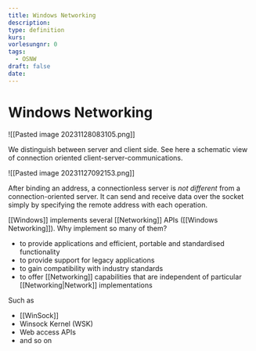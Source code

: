```yaml
---
title: Windows Networking
description: 
type: definition
kurs: 
vorlesungnr: 0
tags:
  - OSNW
draft: false
date:
---
```

# Windows Networking

![[Pasted image 20231128083105.png]]

We distinguish between server and client side. See here a schematic view of connection oriented client-server-communications. 

![[Pasted image 20231127092153.png]]

After binding an address, a connectionless server is *not different* from a connection-oriented server. It can send and receive data over the socket simply by specifying the remote address with each operation.

[[Windows]] implements several [[Networking]] APIs ([[Windows Networking]]). Why implement so many of them? 

- to provide applications and efficient, portable and standardised functionality
- to provide support for legacy applications
- to gain compatibility with industry standards
- to offer [[Networking]] capabilities that are independent of particular [[Networking|Network]] implementations

Such as

- [[WinSock]]
- Winsock Kernel (WSK)
- Web access APIs
- and so on